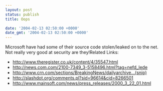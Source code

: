 ```yaml
---
layout: post
status: publish
title: Oops

date: '2004-02-13 02:50:00 +0000'
date_gmt: '2004-02-13 02:50:00 +0000'
---
```

Microsoft have had some of their source code stolen/leaked on to the net. Not really very good at security are they!Related Links:
<ul>
<li><a href="http://www.theregister.co.uk/content/4/35547.html">http://www.theregister.co.uk/content/4/35547.html</a>
<li><a href="http://news.com.com/2100-7349_3-5158496.html?tag=nefd_lede">http://news.com.com/2100-7349_3-5158496.html?tag=nefd_lede</a>
<li><a href="http://www.crn.com/sections/BreakingNews/dailyarchives.asp?ArticleID=4792">http://www.crn.com/sections/BreakingNews/dailyarchive...(snip)</a>
<li><a href="http://slashdot.org/comments.pl?sid=96614&cid=8266501">http://slashdot.org/comments.pl?sid=96614&cid=8266501</a>
<li><a href="http://www.mainsoft.com/news/press_releases/2000_3_22_01.html">http://www.mainsoft.com/news/press_releases/2000_3_22_01.html</a></ul>
